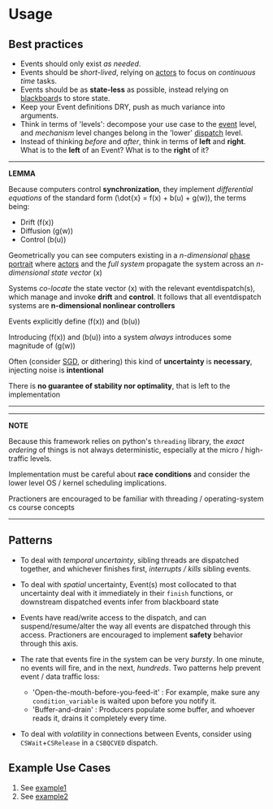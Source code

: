 # Usage

## Best practices

* Events should only exist *as needed*.
* Events should be *short-lived*, relying on [actors](classes.md#actors) to focus on *continuous time* tasks.
* Events should be as **state-less** as possible, instead relying on [blackboard](classes.md#blackboard)s to store state.
* Keep your Event definitions DRY, push as much variance into arguments.
* Think in terms of 'levels': decompose your use case to the [event](classes.md#event) level, and *mechanism* level changes belong in the 'lower' [dispatch](classes.md#eventdispatch) level.
* Instead of thinking *before* and *after*, think in terms of **left** and **right**. What is to the **left** of an Event? What is to the **right** of it?

---
**LEMMA**

Because computers control **synchronization**, they implement *differential equations* of the standard form \(\dot{x} = f(x) + b(u) + g(w)\), the terms being:

* Drift \(f(x)\)
* Diffusion \(g(w)\)
* Control \(b(u)\)

Geometrically you can see computers existing in a *n-dimensional* [phase portrait](https://en.wikipedia.org/wiki/Phase_portrait) where [actors](classes.md#actors) and the *full system* propagate the system across an *n-dimensional state vector* \(x\)

Systems *co-locate* the state vector \(x\) with the relevant eventdispatch(s), which manage and invoke **drift** and **control**. It follows that all eventdispatch systems are **n-dimensional nonlinear controllers**

Events explicitly define \(f(x)\) and \(b(u)\)

Introducing \(f(x)\) and \(b(u)\) into a system *always* introduces some magnitude of \(g(w)\)

Often (consider [SGD](https://en.wikipedia.org/wiki/Stochastic_gradient_descent), or dithering) this kind of **uncertainty** is **necessary**, injecting noise is **intentional**

There is **no guarantee of stability nor optimality**, that is left to the implementation

---

---
**NOTE**

Because this framework relies on python's `threading` library, the *exact ordering* of things is not always deterministic, especially at the micro / high-traffic levels.

Implementation must be careful about **race conditions** and consider the lower level OS / kernel scheduling implications.

Practioners are encouraged to be familiar with threading / operating-system cs course concepts

---

## Patterns

* To deal with *temporal uncertainty*, sibling threads are dispatched together, and whichever finishes first, *interrupts / kills* sibling events.
* To deal with *spatial* uncertainty, Event(s) most collocated to that uncertainty deal with it immediately in their `finish` functions, or downstream dispatched events infer from blackboard state
* Events have read/write access to the dispatch, and can suspend/resume/alter the way all events are dispatched through this access. Practioners are encouraged to implement **safety** behavior through this axis.

* The rate that events fire in the system can be very *bursty*. In one minute, no events will fire, and in the next, *hundreds*. Two patterns help prevent event / data traffic loss:
	* 'Open-the-mouth-before-you-feed-it' : For example, make sure any `condition_variable` is waited upon before you notify it.
	* 'Buffer-and-drain' : Producers populate some buffer, and whoever reads it, drains it completely every time.

* To deal with *volatility* in connections between Events, consider using `CSWait`+`CSRelease` in a `CSBQCVED` dispatch.

## Example Use Cases

1. See <a href="https://github.com/cyan-at/eventdispatch/blob/main/python3/eventdispatch/eventdispatch/example1.py" target="_blank">example1</a>
1. See <a href="https://github.com/cyan-at/eventdispatch/blob/main/python3/eventdispatch/eventdispatch/example2.py" target="_blank">example2</a>